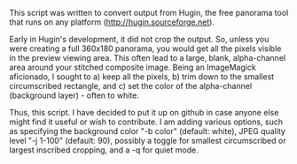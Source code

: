 This script was written to convert output from Hugin, the free panorama tool that runs on any platform (http://hugin.sourceforge.net).  

Early in Hugin's development, it did not crop the output.  So, unless you were creating a full 360x180 panorama, you would get all the pixels visible in the preview viewing area.  This often lead to a large, blank, alpha-channel area around your stitched composite image.  Being an ImageMagick aficionado, I sought to a) keep all the pixels, b) trim down to the smallest circumscribed rectangle, and c) set the color of the alpha-channel (background layer) - often to white.

Thus, this script.  I have decided to put it up on github in case anyone else might find it useful or wish to contribute.  I am adding various options, such as specifying the background color "-b color" (default: white), JPEG quality level "-j 1-100" (default: 90), possibly a toggle for smallest circumscribed or largest inscribed cropping, and a -q for quiet mode.

